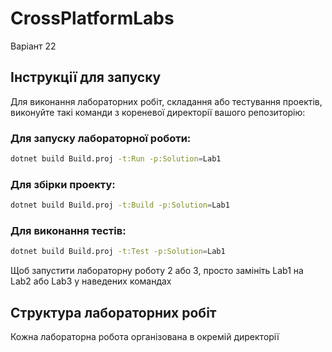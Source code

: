 # CrossPlatformLabs
Варіант 22

## Інструкції для запуску
Для виконання лабораторних робіт, складання або тестування проектів, виконуйте такі команди з кореневої директорії вашого репозиторію:

### Для запуску лабораторної роботи:
```bash
dotnet build Build.proj -t:Run -p:Solution=Lab1
```

### Для збірки проекту:
```bash
dotnet build Build.proj -t:Build -p:Solution=Lab1
```

### Для виконання тестів:
```bash
dotnet build Build.proj -t:Test -p:Solution=Lab1
```

Щоб запустити лабораторну роботу 2 або 3, просто замініть Lab1 на Lab2 або Lab3 у наведених командах

## Структура лабораторних робіт
Кожна лабораторна робота організована в окремій директорії
